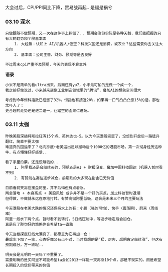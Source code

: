 
大会过后，CPI/PPI同比下降，贸易战再起.. 是福是祸兮

### 03.10 深水

	只做跟随不做预期，又一次在这件事上摔倒了.. 预期会涨但实际是各种天鹅，我们能把握的只有大的趋势和个股基本面
		1. 大趋势：认知上 AI/机器人/低空？科技兴国还是消费，或农业？这些需要你去关注大方向
		2. 基本面：公司主营、财务、预期等是否良好
		   
	不过周末cpi严重不及预期，今天的表现不算意外


  **语录**

	小米不是简单的看ultra出来，后面还有yu7，小米最可怕的是做一个成一个，
	我之前好像说过，小米越来越像工业制造领域里的“腾讯”，叠加Ai的想象空间很大
	
	考虑到今年恒科指数已经涨了32%，恒指也有接近20%，如果再一口气凸凸凸涨15%的话，那也太吓人了；
	更合理的走势还是进二退一，让踏空的歪果仁进场。


### 03.11 太强

	昨晚美股深插特斯拉狂泻15个点、英伟达也-5。以为今天港股完蛋了，没想到开盘后一路猛升翻红，简直不要太强
	难道真的国运来了？北向抄底+老美溢出足以撼动这个1000亿的港股市场，第一次彻身经历这种牛，有点懵懂好好感受..
	
	看了手里的票，还是没赚钱的.. 
		1. 阿里我还是会继续买的，预期还是AI + 财报没变，叠加中国科技国运（机器人暂时看不到）
		2. 有赞则在高位逐步减仓，前期跌的太多现在割舍已无价值
	   
	目前看前天高位接盘阿里，并不后悔但有点着急。
	两会落地 + 本身高点 + 美股风险 或许并不是一个好的买点，加之科技暂时退潮
	但得做，不做就永远在原地打转。有赞高抛阿里低吸，这会是未来三个月的主要玩法
	
	今天港股在老美大跌的情况还保持水上的有：小鹏（强的可怕）、快手（震荡期）、蔚来（周线难）
	阿里一般水下两个点，暂时看不到转灯。5日线压制中，等逐步稳定后会加仓。
	真是应了那句好的策略你会希望ta一直跌
	
	今天这根探底红线太漂亮了，都愿意为它再加一仓！
	最后水下加了一笔，心态好像又有点不对，当时我想的是“猛，厉害，后期肯定继续涨”，但这有预期成分，万一跌呢..
	
	明天会是光明的一天吗？不重要了。
	需要明确的是买阿里不可能希望ta会如2013一样能一天再涨10个点，那是不现实的。而是希望长期投入的信仰带来的价值
	